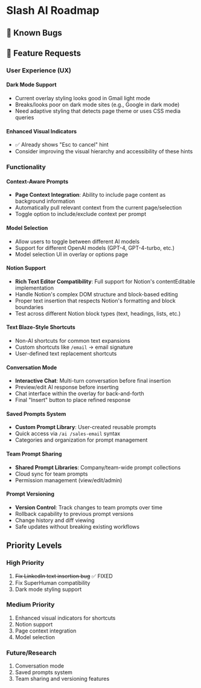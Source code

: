 # Slash AI Roadmap

## 🐛 Known Bugs



## 🚀 Feature Requests

### User Experience (UX)

#### Dark Mode Support
- Current overlay styling looks good in Gmail light mode
- Breaks/looks poor on dark mode sites (e.g., Google in dark mode)
- Need adaptive styling that detects page theme or uses CSS media queries

#### Enhanced Visual Indicators
- ✅ Already shows "Esc to cancel" hint
- Consider improving the visual hierarchy and accessibility of these hints

### Functionality

#### Context-Aware Prompts
- **Page Context Integration**: Ability to include page content as background information
- Automatically pull relevant context from the current page/selection
- Toggle option to include/exclude context per prompt

#### Model Selection
- Allow users to toggle between different AI models
- Support for different OpenAI models (GPT-4, GPT-4-turbo, etc.)
- Model selection UI in overlay or options page

#### Notion Support
- **Rich Text Editor Compatibility**: Full support for Notion's contentEditable implementation
- Handle Notion's complex DOM structure and block-based editing
- Proper text insertion that respects Notion's formatting and block boundaries
- Test across different Notion block types (text, headings, lists, etc.)

#### Text Blaze-Style Shortcuts
- Non-AI shortcuts for common text expansions
- Custom shortcuts like `/email` → email signature
- User-defined text replacement shortcuts

#### Conversation Mode
- **Interactive Chat**: Multi-turn conversation before final insertion
- Preview/edit AI response before inserting
- Chat interface within the overlay for back-and-forth
- Final "Insert" button to place refined response

#### Saved Prompts System
- **Custom Prompt Library**: User-created reusable prompts
- Quick access via `/ai /sales-email` syntax
- Categories and organization for prompt management

#### Team Prompt Sharing
- **Shared Prompt Libraries**: Company/team-wide prompt collections
- Cloud sync for team prompts
- Permission management (view/edit/admin)

#### Prompt Versioning
- **Version Control**: Track changes to team prompts over time
- Rollback capability to previous prompt versions
- Change history and diff viewing
- Safe updates without breaking existing workflows

## Priority Levels

### High Priority
1. ~~Fix LinkedIn text insertion bug~~ ✅ FIXED
2. Fix SuperHuman compatibility
3. Dark mode styling support

### Medium Priority
1. Enhanced visual indicators for shortcuts
2. Notion support
3. Page context integration
4. Model selection

### Future/Research
1. Conversation mode
2. Saved prompts system
3. Team sharing and versioning features